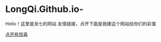 # LongQi.Github.io-
<html>
<body>
Hello！这里是龙七的网站
</body>
</html>
友情链接，点开下面是我建这个网站给你们的彩蛋

[点开有惊喜](https://www.bilibili.com/video/BV1GJ411x7h7)
